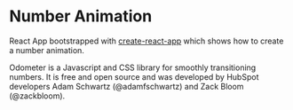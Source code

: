 
# Number Animation

React App bootstrapped with [create-react-app](https://github.com/facebookincubator/create-react-app) which shows how to create a number animation.

Odometer is a Javascript and CSS library for smoothly transitioning numbers. It is free and open source and was developed by HubSpot developers Adam Schwartz (@adamfschwartz) and Zack Bloom (@zackbloom).
